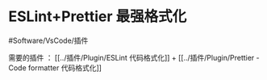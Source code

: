 # ESLint+Prettier 最强格式化

#Software/VsCode/插件

需要的插件 ： [[../插件/Plugin/ESLint 代码格式化]] + [[../插件/Plugin/Prettier - Code formatter 代码格式化]]


